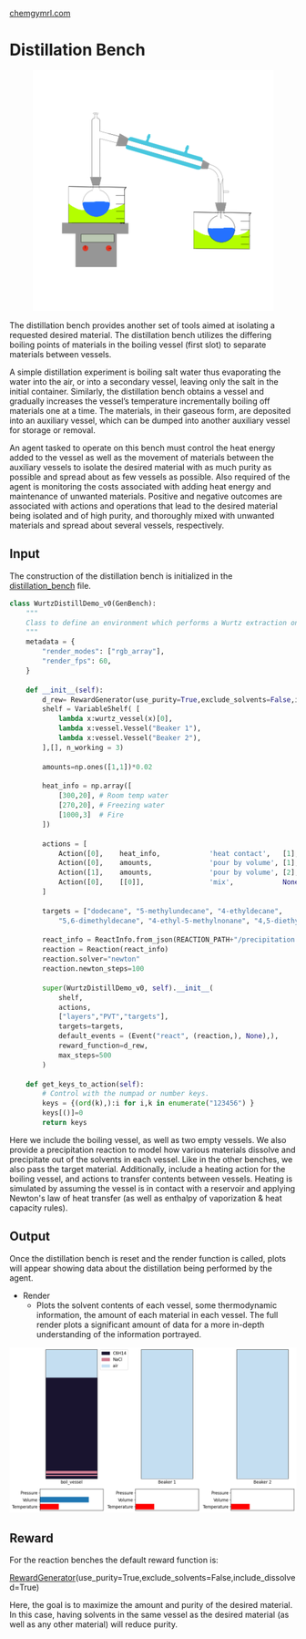 [chemgymrl.com](https://chemgymrl.com/)

# Distillation Bench

<span style="display:block;text-align:center">![Distillation](tutorial_figures/distillation.png)

The distillation bench provides another set of tools aimed at isolating a requested desired material. The distillation bench utilizes the differing boiling points of materials in the boiling vessel (first slot) to separate materials between vessels.
 
A simple distillation experiment is boiling salt water thus evaporating the water into the air, or into a secondary vessel, leaving only the salt in the initial container. Similarly, the distillation bench obtains a vessel and gradually increases the vessel’s temperature incrementally boiling off materials one at a time. The materials, in their gaseous form, are deposited into an auxiliary vessel, which can be dumped into another auxiliary vessel for storage or removal.

An agent tasked to operate on this bench must control the heat energy added to the vessel as well as the movement of materials between the auxiliary vessels to isolate the desired material with as much purity as possible and spread about as few vessels as possible. Also required of the agent is monitoring the costs associated with adding heat energy and maintenance of unwanted materials. Positive and negative outcomes are associated with actions and operations that lead to the desired material being isolated and of high purity, and thoroughly mixed with unwanted materials and spread about several vessels, respectively.

## Input 

The construction of the distillation bench is initialized in the [distillation_bench](GeneralWurtzDistill_v2) file.

```python
class WurtzDistillDemo_v0(GenBench):
    """
    Class to define an environment which performs a Wurtz extraction on materials in a vessel.
    """
    metadata = {
        "render_modes": ["rgb_array"],
        "render_fps": 60,
    }

    def __init__(self):
        d_rew= RewardGenerator(use_purity=True,exclude_solvents=False,include_dissolved=True)
        shelf = VariableShelf( [
            lambda x:wurtz_vessel(x)[0],
            lambda x:vessel.Vessel("Beaker 1"),
            lambda x:vessel.Vessel("Beaker 2"),
        ],[], n_working = 3)

        amounts=np.ones([1,1])*0.02
        
        heat_info = np.array([
            [300,20], # Room temp water
            [270,20], # Freezing water
            [1000,3]  # Fire
        ])

        actions = [
            Action([0],    heat_info,            'heat contact',   [1],   0.01,   False),
            Action([0],    amounts,              'pour by volume', [1],   0.01,   False),
            Action([1],    amounts,              'pour by volume', [2],   0.01,   False),
            Action([0],    [[0]],                'mix',            None,  0,      True)
        ]
        
        targets = ["dodecane", "5-methylundecane", "4-ethyldecane",
            "5,6-dimethyldecane", "4-ethyl-5-methylnonane", "4,5-diethyloctane", "NaCl"]

        react_info = ReactInfo.from_json(REACTION_PATH+"/precipitation.json")
        reaction = Reaction(react_info)
        reaction.solver="newton"
        reaction.newton_steps=100

        super(WurtzDistillDemo_v0, self).__init__(
            shelf,
            actions,
            ["layers","PVT","targets"],
            targets=targets,
            default_events = (Event("react", (reaction,), None),),
            reward_function=d_rew,
            max_steps=500
        )

    def get_keys_to_action(self):
        # Control with the numpad or number keys.
        keys = {(ord(k),):i for i,k in enumerate("123456") }
        keys[()]=0
        return keys
```

Here we include the boiling vessel, as well as two empty vessels. We also provide a precipitation reaction to model how various materials dissolve and precipitate out of the solvents in each vessel. Like in the other benches, we also pass the target material. Additionally, include a heating action for the boiling vessel, and actions to transfer contents between vessels. Heating is simulated by assuming the vessel is in contact with a reservoir and applying Newton's law of heat transfer (as well as enthalpy of vaporization & heat capacity rules).


## Output

Once the distillation bench is reset and the render function is called, plots will appear showing data about the distillation 
being performed by the agent.

- Render
    -  Plots the solvent contents of each vessel, some thermodynamic information, the amount of each material in each vessel.
    The full render plots a significant amount of data for a more in-depth understanding of the information portrayed.

![full render output](tutorial_figures/distillation/full_render_distillation.png)


## Reward
For the reaction benches the default reward function is:

[RewardGenerator](RewardGenerator)(use_purity=True,exclude_solvents=False,include_dissolved=True)

Here, the goal is to maximize the amount and purity of the desired material. In this case, having solvents in the same vessel as the desired material (as well as any other material) will reduce purity.
